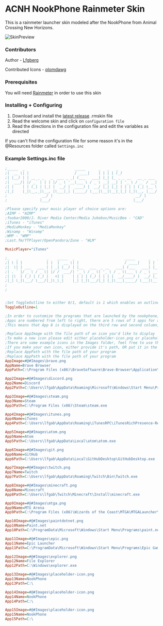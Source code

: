 # ACNH NookPhone Rainmeter Skin

This is a rainmeter launcher skin modeled after the NookPhone from Animal Crossing New Horizons.

![SkinPreview](https://github.com/lfgberg/ACNH-NookPhone/blob/master/Previews/v1.4.0.png)

### Contributors

Author - [Lfgberg](https://github.com/lfgberg)

Contributed Icons - [plomdawg](https://github.com/plomdawg)

### Prerequisites

You will need [Rainmeter](https://www.rainmeter.net/) in order to use this skin

### Installing + Configuring

1. Download and install the [latest release](https://github.com/lfgberg/ACNH-NookPhone/releases) .rmskin file
2. Read the welcome skin and click on `configuration file`
3. Read the directions in the configuration file and edit the variables as directed

If you can't find the configuration file for some reason it's in the @Resources folder called `Settings.inc`

### Example Settings.inc file
```ini
;_____  _                       _____      _   _   _
;|  __ \| |                     / ____|    | | | | (_)
;| |__) | | __ _ _   _  ___ _ _| (___   ___| |_| |_ _ _ __   __ _ ___
;|  ___/| |/ _` | | | |/ _ \ '__\___ \ / _ \ __| __| | '_ \ / _` / __|
;| |    | | (_| | |_| |  __/ |  ____) |  __/ |_| |_| | | | | (_| \__ \
;|_|    |_|\__,_|\__, |\___|_| |_____/ \___|\__|\__|_|_| |_|\__, |___/
;                __/ |                                      __/ |
;               |___/                                      |___/

;Please specify your music player of choice options are:
;AIMP - "AIMP"
;foobar2000/J. River Media Center/Media Jukebox/MusicBee - "CAD"
;iTunes - "iTunes"
;MediaMonkey - "MediaMonkey"
;Winamp - "Winamp"
;WMP - "WMP"
;Last.fm/TTPlayer/OpenPandora/Zune - "WLM"

MusicPlayer="iTunes"

;_   _             _    _____  _                       _____      _   _   _
;| \ | |           | |  |  __ \| |                     / ____|    | | | | (_)
;|  \| | ___   ___ | | _| |__) | |__   ___  _ __   ___| (___   ___| |_| |_ _ _ __   __ _ ___
;| . ` |/ _ \ / _ \| |/ /  ___/| '_ \ / _ \| '_ \ / _ \\___ \ / _ \ __| __| | '_ \ / _` / __|
;| |\  | (_) | (_) |   <| |    | | | | (_) | | | |  __/____) |  __/ |_| |_| | | | | (_| \__ \
;|_| \_|\___/ \___/|_|\_\_|    |_| |_|\___/|_| |_|\___|_____/ \___|\__|\__|_|_| |_|\__, |___/
;                                                                                  __/ |
;                                                                                 |___/


;Set ToggleOutline to either 0/1, default is 1 which enables an outline when you hover over an app, 0 disables this feature
ToggleOutline=1

;In order to customize the programs that are launched by the nookphone, please edit the following variables
;Apps are numbered from left to right, there are 5 rows of 3 apps for a total of 15 possible programs
;This means that App 8 is displayed on the third row and second column, App 13 is on the fifth row and first column and so on and so forth

;Replace AppImage with the file path of an icon you'd like to display
;To make a new icon please edit either placeholder-icon.png or placeholder-icon.pdn in the images folder so that everything alligns properly
;There are some example icons in the Images folder, feel free to use them
;If you make your own icon, either provide it's path, OR put it in the images folder and reference it with #@#Images\YourIconName.png
;Replace AppPath with the file path of your program
;Replace AppPath with the file path of your program
AppImage=#@#Images\brave.png
AppName=Brave Browser
AppPath=C:\Program Files (x86)\BraveSoftware\Brave-Browser\Application\brave.exe

App2Image=#@#Images\discord.png
App2Name=Discord
App2Path=C:\Users\lfgab\AppData\Roaming\Microsoft\Windows\Start Menu\Programs\Discord Inc\Discord.lnk

App3Image=#@#Images\steam.png
App3Name=Steam
App3Path=C:\Program Files (x86)\Steam\steam.exe

App4Image=#@#Images\itunes.png
App4Name=iTunes
App4Path=C:\Users\lfgab\AppData\Roaming\iTunesRPC\iTunesRichPresence-Rewrite.exe

App5Image=#@#Images\atom.png
App5Name=Atom
App5Path=C:\Users\lfgab\AppData\Local\atom\atom.exe

App6Image=#@#Images\git.png
App6Name=GitHub
App6Path=C:\Users\lfgab\AppData\Local\GitHubDesktop\GitHubDesktop.exe

App7Image=#@#Images\twitch.png
App7Name=Twitch
App7Path=C:\Users\lfgab\AppData\Roaming\Twitch\Bin\Twitch.exe

App8Image=#@#Images\minecraft.png
App8Name=Minecraft
App8Path=C:\Users\lfgab\Twitch\Minecraft\Install\minecraft.exe

App9Image=#@#Images\mtga.png
App9Name=MTG Arena
App9Path=C:\Program Files (x86)\Wizards of the Coast\MTGA\MTGALauncher\MTGALauncher.exe

App10Image=#@#Images\paintdotnet.png
App10Name=Paint.net
App10Path=C:\ProgramData\Microsoft\Windows\Start Menu\Programs\paint.net.lnk

App11Image=#@#Images\epic.png
App11Name=Epic Launcher
App11Path=C:\ProgramData\Microsoft\Windows\Start Menu\Programs\Epic Games Launcher.lnk

App12Image=#@#Images\explorer.png
App12Name=File Explorer
App12Path=C:\Windows\explorer.exe

App13Image=#@#Images\placeholder-icon.png
App13Name=NookPhone
App13Path=C:\

App14Image=#@#Images\placeholder-icon.png
App14Name=NookPhone
App14Path=C:\

App15Image=#@#Images\placeholder-icon.png
App15Name=NookPhone
App15Path=C:\
```

